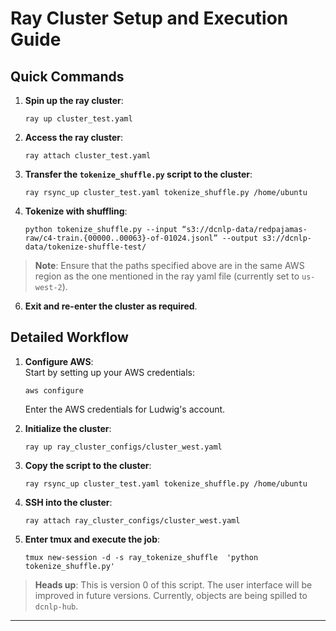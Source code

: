 
# Ray Cluster Setup and Execution Guide

## Quick Commands

1. **Spin up the ray cluster**:  
   ```
   ray up cluster_test.yaml
   ```

2. **Access the ray cluster**:  
   ```
   ray attach cluster_test.yaml
   ```

3. **Transfer the `tokenize_shuffle.py` script to the cluster**:  
   ```
   ray rsync_up cluster_test.yaml tokenize_shuffle.py /home/ubuntu
   ```

5. **Tokenize with shuffling**:  
   ```
   python tokenize_shuffle.py --input “s3://dcnlp-data/redpajamas-raw/c4-train.{00000..00063}-of-01024.jsonl” --output s3://dcnlp-data/tokenize-shuffle-test/
   ```

> **Note**: Ensure that the paths specified above are in the same AWS region as the one mentioned in the ray yaml file (currently set to `us-west-2`).

6. **Exit and re-enter the cluster as required**.

## Detailed Workflow

1. **Configure AWS**:  
   Start by setting up your AWS credentials:
   ```
   aws configure
   ```
   Enter the AWS credentials for Ludwig's account.

2. **Initialize the cluster**:  
   ```
   ray up ray_cluster_configs/cluster_west.yaml
   ```

3. **Copy the script to the cluster**:  
   ```
   ray rsync_up cluster_test.yaml tokenize_shuffle.py /home/ubuntu
   ```

4. **SSH into the cluster**:  
   ```
   ray attach ray_cluster_configs/cluster_west.yaml
   ```

5. **Enter tmux and execute the job**:  
   ```
   tmux new-session -d -s ray_tokenize_shuffle  'python tokenize_shuffle.py'
   ```

> **Heads up**: This is version 0 of this script. The user interface will be improved in future versions. Currently, objects are being spilled to `dcnlp-hub`.

--- 
